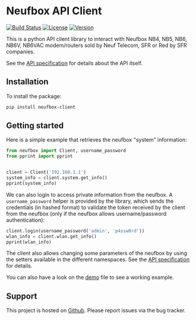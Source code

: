 # Neufbox API Client

[![Build Status][build_badge]][travis_link]
[![License][license_badge]][pypi_link]
[![Version][version_badge]][pypi_link]

This is a python API client library to interact with Neufbox NB4, NB5, NB6, NB6V, NB6VAC modem/routers sold by Neuf Telecom, SFR or Red by SFR companies.

See the [API specification][api_spec_link] for details about the API itself.


## Installation

To install the package:
```bash
pip install neufbox-client
```


## Getting started

Here is a simple example that retrieves the neufbox "system" information:
```python
from neufbox import Client, username_password
from pprint import pprint


client = Client('192.168.1.1')
system_info = client.system.get_info()
pprint(system_info)
```

We can also login to access private information from the neufbox. A ` username_password` helper is provided by the library, which sends the credentials (in hashed format) to validate the token received by the client from the neufbox (only if the neufbox allows username/password authentication):
```python
client.login(username_password('admin', 'p4ssw0rd'))
wlan_info = client.wlan.get_info()
pprint(wlan_info)
```

The client also allows changing some parameters of the neufbox by using the setters available in the different namespaces. See the [API specification][api_spec_link] for details.

You can also have a look on the [demo](./demo.py) file to see a working example.


## Support

This project is hosted on [Github][github_link]. Please report issues via the bug tracker.


[github_link]:   https://github.com/sprat/neufbox-client
[travis_link]:   https://travis-ci.com/sprat/neufbox-client
[pypi_link]:     https://pypi.org/project/neufbox-client
[api_spec_link]: https://lafibre.info/sfr-les-news/spec-api-rest-box-de-sfr/?action=dlattach;attach=85818

[build_badge]:   https://travis-ci.com/sprat/neufbox-client.svg?branch=master
[license_badge]: https://img.shields.io/pypi/l/neufbox-client
[version_badge]: https://img.shields.io/pypi/v/neufbox-client
